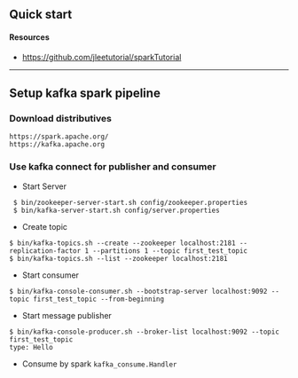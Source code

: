 ## Quick start

#### Resources
* https://github.com/jleetutorial/sparkTutorial

----


## Setup kafka spark pipeline

### Download distributives
```
https://spark.apache.org/
https://kafka.apache.org
```

### Use **kafka connect** for publisher and consumer

* Start Server
```
 $ bin/zookeeper-server-start.sh config/zookeeper.properties
 $ bin/kafka-server-start.sh config/server.properties
```
* Create topic
```
$ bin/kafka-topics.sh --create --zookeeper localhost:2181 --replication-factor 1 --partitions 1 --topic first_test_topic
$ bin/kafka-topics.sh --list --zookeeper localhost:2181
```
* Start consumer
```
$ bin/kafka-console-consumer.sh --bootstrap-server localhost:9092 --topic first_test_topic --from-beginning
```
* Start message publisher
```
$ bin/kafka-console-producer.sh --broker-list localhost:9092 --topic first_test_topic
type: Hello
```

* Consume by spark `kafka_consume.Handler`

